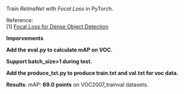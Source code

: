 Train _RetinaNet_ with _Focal Loss_ in PyTorch.

Reference:  
[1] [Focal Loss for Dense Object Detection](https://arxiv.org/abs/1708.02002)

**Imporvements**

**Add the eval.py to calculate mAP on VOC.**

**Support batch_size>1 during test.**

**Add the produce_txt.py to produce train.txt and val.txt for voc data.**

**Results**:
mAP: **69.0 points** on VOC2007_trainval datasets.
